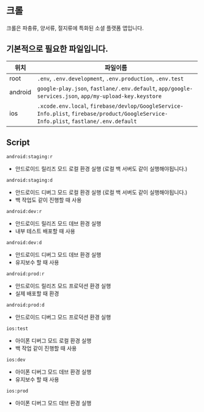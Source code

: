 # `크롤`

크롤은 파충류, 양서류, 절지류에 특화된 소셜 플랫폼 앱입니다.

## 기본적으로 필요한 파일입니다.

| 위치    | 파일이름                                                                                                                             |
| ------- | ------------------------------------------------------------------------------------------------------------------------------------ |
| root    | `.env`, `.env.development`, `.env.production`, `.env.test`                                                                           |
| android | `google-play.json`, `fastlane/.env.default`, `app/google-services.json`, `app/my-upload-key.keystore`                                |
| ios     | `.xcode.env.local`, `firebase/devlop/GoogleService-Info.plist`, `firebase/product/GoogleService-Info.plist`, `fastlane/.env.default` |

## Script

`android:staging:r`

-   안드로이드 릴리즈 모드 로컬 환경 실행 (로컬 백 서버도 같이 실행해야됩니다.)

`android:staging:d`

-   안드로이드 디버그 모드 로컬 환경 실행 (로컬 백 서버도 같이 실행해야됩니다.)
-   백 작업도 같이 진행할 때 사용

`android:dev:r`

-   안드로이드 릴리즈 모드 데브 환경 실행
-   내부 테스트 배포할 때 사용

`android:dev:d`

-   안드로이드 디버그 모드 데브 환경 실행
-   유지보수 할 때 사용

`android:prod:r`

-   안드로이드 릴리즈 모드 프로덕션 환경 실행
-   실제 배포할 때 환경

`android:prod:d`

-   안드로이드 디버그 모드 프로덕션 환경 실행

`ios:test`

-   아이폰 디버그 모드 로컬 환경 실행
-   백 작업 같이 진행할 때 사용

`ios:dev`

-   아이폰 디버그 모드 데브 환경 실행
-   유지보수 할 때 사용

`ios:prod`

-   아이폰 디버그 모드 데브 환경 실행
